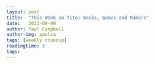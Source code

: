 ```yaml
---
layout: post
title:  "This Week on Tito: Geeks, Games and Makers"
date:   2013-09-09
author: Paul Campbell
author-img: paulca
tags: [weekly roundup]
readingtime: 3
tags:
---
```

